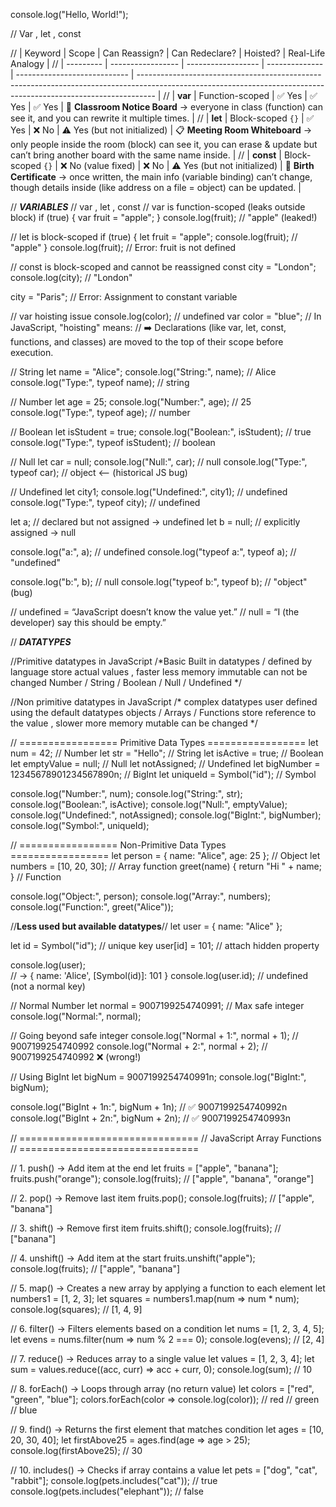 console.log("Hello, World!");

// Var , let , const

// | Keyword   | Scope             | Can Reassign?      | Can Redeclare? | Hoisted?                     | Real-Life Analogy                                                                                                                                                |
// | --------- | ----------------- | ------------------ | -------------- | ---------------------------- | ---------------------------------------------------------------------------------------------------------------------------------------------------------------- |
// | **var**   | Function-scoped   | ✅ Yes              | ✅ Yes          | ✅ Yes                        | 📝 **Classroom Notice Board** → everyone in class (function) can see it, and you can rewrite it multiple times.                                                  |
// | **let**   | Block-scoped `{}` | ✅ Yes              | ❌ No           | ⚠️ Yes (but not initialized) | 📋 **Meeting Room Whiteboard** → only people inside the room (block) can see it, you can erase & update but can’t bring another board with the same name inside. |
// | **const** | Block-scoped `{}` | ❌ No (value fixed) | ❌ No           | ⚠️ Yes (but not initialized) | 📜 **Birth Certificate** → once written, the main info (variable binding) can’t change, though details inside (like address on a file = object) can be updated.  |

// *****VARIABLES*****
// var , let , const
// var is function-scoped (leaks outside block)
if (true) {
  var fruit = "apple";
}
console.log(fruit);  // "apple" (leaked!)




// let is block-scoped
if (true) {
  let fruit = "apple";
  console.log(fruit);  // "apple"
}
console.log(fruit);    // Error: fruit is not defined


// const is block-scoped and cannot be reassigned
const city = "London";
console.log(city);  // "London"

city = "Paris";     // Error: Assignment to constant variable

// var hoisting issue
console.log(color);  // undefined
var color = "blue";
// In JavaScript, "hoisting" means:
// ➡️ Declarations (like var, let, const, functions, and classes) are moved to the top of their scope before execution.


// String
let name = "Alice";
console.log("String:", name);             // Alice
console.log("Type:", typeof name);        // string

// Number
let age = 25;
console.log("Number:", age);              // 25
console.log("Type:", typeof age);         // number

// Boolean
let isStudent = true;
console.log("Boolean:", isStudent);       // true
console.log("Type:", typeof isStudent);   // boolean

// Null
let car = null;
console.log("Null:", car);                // null
console.log("Type:", typeof car);         // object  <-- (historical JS bug)

// Undefined
let city1;
console.log("Undefined:", city1);          // undefined
console.log("Type:", typeof city);        // undefined



let a;           // declared but not assigned → undefined
let b = null;    // explicitly assigned → null

console.log("a:", a);        // undefined
console.log("typeof a:", typeof a); // "undefined"

console.log("b:", b);        // null
console.log("typeof b:", typeof b); // "object" (bug)


// undefined = “JavaScript doesn’t know the value yet.”
// null = “I (the developer) say this should be empty.”

// *****DATATYPES*****

//Primitive datatypes in JavaScript
/*Basic Built in datatypes / defined by language
store actual values , faster less memory 
immutable can not be changed
Number / String / Boolean / Null / Undefined 
*/


//Non primitive datatypes in JavaScript
/* complex datatypes user defined using the default datatypes 
objects / Arrays / Functions
store reference to the value , slower more memory 
mutable can be changed
*/

// ================= Primitive Data Types =================
let num = 42;                       // Number
let str = "Hello";                  // String
let isActive = true;                // Boolean
let emptyValue = null;              // Null
let notAssigned;                    // Undefined
let bigNumber = 12345678901234567890n; // BigInt
let uniqueId = Symbol("id");        // Symbol

console.log("Number:", num);
console.log("String:", str);
console.log("Boolean:", isActive);
console.log("Null:", emptyValue);
console.log("Undefined:", notAssigned);
console.log("BigInt:", bigNumber);
console.log("Symbol:", uniqueId);

// ================= Non-Primitive Data Types =================
let person = { name: "Alice", age: 25 }; // Object
let numbers = [10, 20, 30];              // Array
function greet(name) { return "Hi " + name; } // Function

console.log("Object:", person);
console.log("Array:", numbers);
console.log("Function:", greet("Alice"));

//********************Less used but available datatypes********************//
let user = { name: "Alice" };

let id = Symbol("id");  // unique key
user[id] = 101;         // attach hidden property

console.log(user);       
// → { name: 'Alice', [Symbol(id)]: 101 }
console.log(user.id);    // undefined (not a normal key)

// Normal Number
let normal = 9007199254740991;   // Max safe integer
console.log("Normal:", normal);

// Going beyond safe integer
console.log("Normal + 1:", normal + 1);  // 9007199254740992
console.log("Normal + 2:", normal + 2);  // 9007199254740992 ❌ (wrong!)

// Using BigInt
let bigNum = 9007199254740991n; 
console.log("BigInt:", bigNum);

console.log("BigInt + 1n:", bigNum + 1n);  // ✅ 9007199254740992n
console.log("BigInt + 2n:", bigNum + 2n);  // ✅ 9007199254740993n



// ===============================
// JavaScript Array Functions
// ===============================

// 1. push() → Add item at the end
let fruits = ["apple", "banana"];
fruits.push("orange"); 
console.log(fruits); // ["apple", "banana", "orange"]


// 2. pop() → Remove last item
fruits.pop();
console.log(fruits); // ["apple", "banana"]


// 3. shift() → Remove first item
fruits.shift();
console.log(fruits); // ["banana"]


// 4. unshift() → Add item at the start
fruits.unshift("apple");
console.log(fruits); // ["apple", "banana"]


// 5. map() → Creates a new array by applying a function to each element
let numbers1 = [1, 2, 3];
let squares = numbers1.map(num => num * num);
console.log(squares); // [1, 4, 9]


// 6. filter() → Filters elements based on a condition
let nums = [1, 2, 3, 4, 5];
let evens = nums.filter(num => num % 2 === 0);
console.log(evens); // [2, 4]


// 7. reduce() → Reduces array to a single value
let values = [1, 2, 3, 4];
let sum = values.reduce((acc, curr) => acc + curr, 0);
console.log(sum); // 10


// 8. forEach() → Loops through array (no return value)
let colors = ["red", "green", "blue"];
colors.forEach(color => console.log(color));
// red
// green
// blue


// 9. find() → Returns the first element that matches condition
let ages = [10, 20, 30, 40];
let firstAbove25 = ages.find(age => age > 25);
console.log(firstAbove25); // 30


// 10. includes() → Checks if array contains a value
let pets = ["dog", "cat", "rabbit"];
console.log(pets.includes("cat"));    // true
console.log(pets.includes("elephant")); // false
